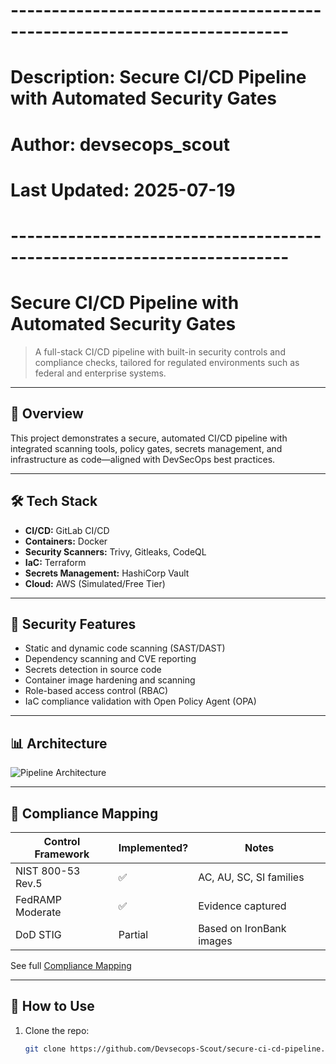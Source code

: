 # ------------------------------------------------------------------------
# Description: Secure CI/CD Pipeline with Automated Security Gates
# Author: devsecops_scout
# Last Updated: 2025-07-19
# ------------------------------------------------------------------------

# Secure CI/CD Pipeline with Automated Security Gates

> A full-stack CI/CD pipeline with built-in security controls and compliance checks, tailored for regulated environments such as federal and enterprise systems.

---

## 🚀 Overview

This project demonstrates a secure, automated CI/CD pipeline with integrated scanning tools, policy gates, secrets management, and infrastructure as code—aligned with DevSecOps best practices.

---

## 🛠️ Tech Stack

- **CI/CD:** GitLab CI/CD
- **Containers:** Docker
- **Security Scanners:** Trivy, Gitleaks, CodeQL
- **IaC:** Terraform
- **Secrets Management:** HashiCorp Vault
- **Cloud:** AWS (Simulated/Free Tier)

---

## 🔐 Security Features

- Static and dynamic code scanning (SAST/DAST)
- Dependency scanning and CVE reporting
- Secrets detection in source code
- Container image hardening and scanning
- Role-based access control (RBAC)
- IaC compliance validation with Open Policy Agent (OPA)

---

## 📊 Architecture

![Pipeline Architecture](./diagrams/secure-pipeline-arch.drawio)

---

## 🧩 Compliance Mapping

| Control Framework  | Implemented? | Notes                   |
|--------------------|--------------|-------------------------|
| NIST 800-53 Rev.5  | ✅           | AC, AU, SC, SI families |
| FedRAMP Moderate   | ✅           | Evidence captured       |
| DoD STIG           | Partial      | Based on IronBank images |

See full [Compliance Mapping](./docs/compliance-mapping.md)

---

## 📂 How to Use

1. Clone the repo:
   ```bash
   git clone https://github.com/Devsecops-Scout/secure-ci-cd-pipeline.git
